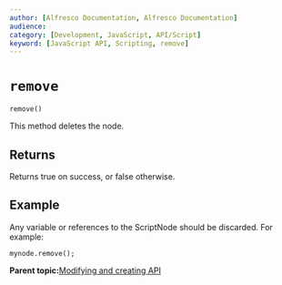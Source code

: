 ```yaml
---
author: [Alfresco Documentation, Alfresco Documentation]
audience: 
category: [Development, JavaScript, API/Script]
keyword: [JavaScript API, Scripting, remove]
---
```


# ``remove``

``remove()``

This method deletes the node.

## Returns

Returns true on success, or false otherwise.

## Example

Any variable or references to the ScriptNode should be discarded. For example:

`mynode.remove();`

**Parent topic:**[Modifying and creating API](../references/API-JS-ModifyCreate.md)

